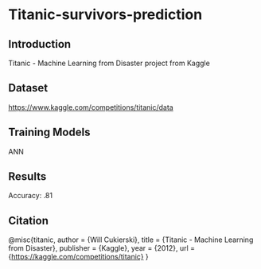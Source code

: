 # Titanic-survivors-prediction

## Introduction

Titanic - Machine Learning from Disaster project from Kaggle

## Dataset

https://www.kaggle.com/competitions/titanic/data

## Training Models

ANN

## Results

Accuracy: .81


## Citation 

@misc{titanic,
    author = {Will Cukierski},
    title = {Titanic - Machine Learning from Disaster},
    publisher = {Kaggle},
    year = {2012},
    url = {https://kaggle.com/competitions/titanic}
}


